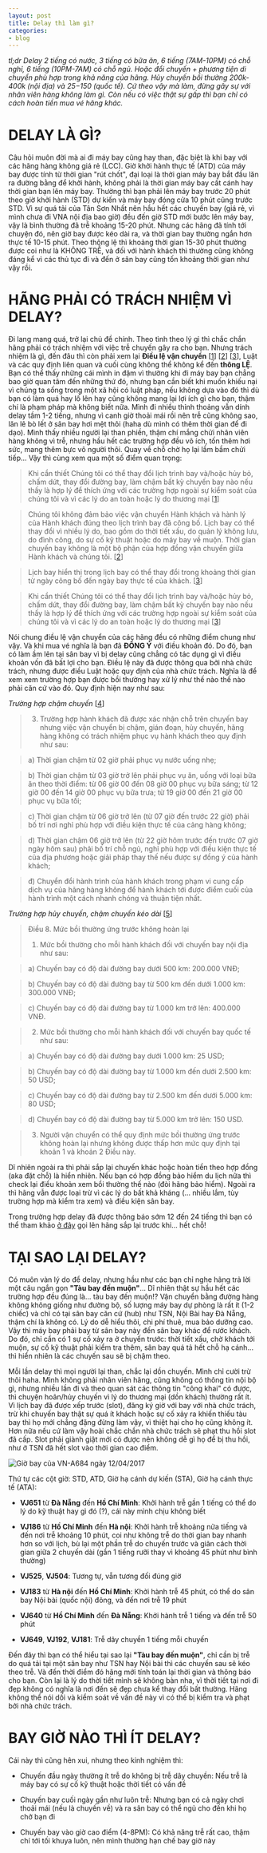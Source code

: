 ```yaml
---
layout: post
title: Delay thì làm gì?
categories:
- blog
---
```


_tl;dr Delay 2 tiếng có nước, 3 tiếng có bữa ăn, 6 tiếng (7AM-10PM) có chỗ nghỉ, 6 tiếng (10PM-7AM) có chỗ ngủ. Hoặc đổi chuyến + phương tiện di chuyển phù hợp trong khả năng của hãng. Hủy chuyến bồi thường 200k-400k (nội địa) và $25-$150 (quốc tế). Cứ theo vậy mà làm, đừng gây sự với nhân viên hàng không làm gì. Còn nếu có việc thật sự gấp thì bạn chỉ có cách hoàn tiền mua vé hãng khác._

DELAY LÀ GÌ?
============

Câu hỏi muôn đời mà ai đi máy bay cũng hay than, đặc biệt là khi bay với các hãng hàng không giá rẻ (LCC). Giờ khởi hành thực tế (ATD) của máy bay được tính từ thời gian "rút chốt", đại loại là thời gian máy bay bắt đầu lăn ra đường bằng để khởi hành, không phải là thời gian máy bay cất cánh hay thời gian bạn lên máy bay. Thường thì bạn phải lên máy bay trước 20 phút theo giờ khởi hành (STD) dự kiến và máy bay đóng cửa 10 phút cũng trước STD. Vì sự quá tải của Tân Sơn Nhất nên hầu hết các chuyến bay (giá rẻ, vì mình chưa đi VNA nội địa bao giờ) đều đến giờ STD mới bước lên máy bay, vậy là bình thường đã trễ khoảng 15-20 phút. Nhưng các hãng đã tính tới chuyện đó, nên giờ bay được kéo dài ra, và thời gian bay thường ngắn hơn thực tế 10-15 phút. Theo thông lệ thì khoảng thời gian 15-30 phút thường được coi như là KHÔNG TRỄ, và đối với hành khách thì thường cũng không đáng kể vì các thủ tục đi và đến ở sân bay cũng tốn khoảng thời gian như vậy rồi.

HÃNG PHẢI CÓ TRÁCH NHIỆM VÌ DELAY?
==================================

Đi lang mang quá, trở lại chủ đề chính. Theo tình theo lý gì thì chắc chắn hãng phải có trách nhiệm với việc trễ chuyến gây ra cho bạn. Nhưng trách nhiệm là gì, đến đâu thì còn phải xem lại **Điều lệ vận chuyển** [[1]] [[2]] [[3]], Luật và các quy định liên quan và cuối cùng không thể không kể đến **thông LỆ**. Bạn có thể thấy những cái mình in đậm vì thường khi đi máy bay bạn chẳng bao giờ quan tâm đến những thứ đó, nhưng bạn cần biết khi muốn khiếu nại vì chúng ta sống trong một xã hội có luật pháp, nếu không dựa vào đó thì dù bạn có làm quá hay lố lên hay cũng không mang lại lợi ích gì cho bạn, thậm chí là phạm pháp mà không biết nữa. Mình đi nhiều thỉnh thoảng vẫn dính delay tầm 1-2 tiếng, nhưng vì canh giờ thoải mái rồi nên trễ cũng không sao, lăn lê bò lết ở sân bay hơi mệt thôi (haha dù mình có thêm thời gian để đi dạo). Mình thấy nhiều người lại than phiền, thậm chí mắng chửi nhân viên hàng không vì trễ, nhưng hầu hết các trường hợp đều vô ích, tốn thêm hơi sức, mang thêm bực vô người thôi. Quay về chỗ chờ họ lại lầm bầm chửi tiếp... Vậy thì cùng xem qua một số điểm quan trọng:

> Khi cần thiết Chúng tôi có thể thay đổi lịch trình bay và/hoặc hủy bỏ, chấm dứt, thay đổi đường bay, làm chậm bất kỳ chuyến bay nào nếu thấy là hợp lý để thích ứng với các trường hợp ngoài sự kiểm soát của chúng tôi và vì các lý do an toàn hoặc lý do thương mại [[1]]

> Chúng tôi không đảm bảo việc vận chuyển Hành khách và hành lý của Hành khách đúng theo lịch trình bay đã công bố. Lịch bay có thể thay đổi vì nhiều lý do, bao gồm do thời tiết xấu, do quản lý không lưu, do đình công, do sự cố kỹ thuật hoặc do máy bay về muộn. Thời gian chuyến bay không là một bộ phận của hợp đồng vận chuyển giữa Hành khách và chúng tôi. [[2]]

> Lịch bay hiển thị trong lịch bay có thể thay đổi trong khoảng thời gian từ ngày công bố đến ngày bay thực tế của khách. [[3]]

> Khi cần thiết Chúng tôi có thể thay đổi lịch trình bay và/hoặc hủy bỏ, chấm dứt, thay đổi đường bay, làm chậm bất kỳ chuyến bay nào nếu thấy là hợp lý để thích ứng với các trường hợp ngoài sự kiểm soát của chúng tôi và vì các lý do an toàn hoặc lý do thương mại [[3]]

Nói chung điều lệ vận chuyển của các hãng đều có những điểm chung như vậy. Và khi mua vé nghĩa là bạn đã **ĐỒNG Ý** với điều khoản đó. Do đó, bạn có làm ầm lên tại sân bay vì bị delay cũng chẳng có tác dụng gì vì điều khoản vốn đã bất lợi cho bạn. Điều lệ này đã được thông qua bởi nhà chức trách, nhưng được điều Luật hoặc quy định của nhà chức trách. Nghĩa là để xem xem trường hợp bạn được bồi thường hay xử lý như thế nào thế nào phải căn cứ vào đó. Quy định hiện nay như sau:

_Trường hợp chậm chuyến_ [[4]]
> 3. Trường hợp hành khách đã được xác nhận chỗ trên chuyến bay nhưng việc vận chuyển bị chậm, gián đoạn, hủy chuyến, hãng hàng không có trách nhiệm phục vụ hành khách theo quy định như sau:

>  a) Thời gian chậm từ 02 giờ phải phục vụ nước uống nhẹ;

>  b) Thời gian chậm từ 03 giờ trở lên phải phục vụ ăn, uống với loại bữa ăn theo thời điểm: từ 06 giờ 00 đến 08 giờ 00 phục vụ bữa sáng; từ 12 giờ 00 đến 14 giờ 00 phục vụ bữa trưa; từ 19 giờ 00 đến 21 giờ 00 phục vụ bữa tối;

>  c) Thời gian chậm từ 06 giờ trở lên (từ 07 giờ đến trước 22 giờ) phải bố trí nơi nghỉ phù hợp với điều kiện thực tế của cảng hàng không;

>  d) Thời gian chậm 06 giờ trở lên (từ 22 giờ hôm trước đến trước 07 giờ ngày hôm sau) phải bố trí chỗ ngủ, nghỉ phù hợp với điều kiện thực tế của địa phương hoặc giải pháp thay thế nếu được sự đồng ý của hành khách;

>  đ) Chuyển đổi hành trình của hành khách trong phạm vi cung cấp dịch vụ của hãng hàng không để hành khách tới được điểm cuối của hành trình một cách nhanh chóng và thuận tiện nhất.

_Trường hợp hủy chuyến, chậm chuyến kéo dài_ [[5]]

> Điều 8. Mức bồi thường ứng trước không hoàn lại
> 1. Mức bồi thường cho mỗi hành khách đối với chuyến bay nội địa như sau:

>  a) Chuyến bay có độ dài đường bay dưới 500 km: 200.000 VNĐ;

>  b) Chuyến bay có độ dài đường bay từ 500 km đến dưới 1.000 km: 300.000 VNĐ;

>  c) Chuyến bay có độ dài đường bay từ 1.000 km trở lên: 400.000 VNĐ.

> 2. Mức bồi thường cho mỗi hành khách đối với chuyến bay quốc tế như sau:

>  a) Chuyến bay có độ dài đường bay dưới 1.000 km: 25 USD;

>  b) Chuyến bay có độ dài đường bay từ 1.000 km đến dưới 2.500 km: 50 USD;

>  c) Chuyến bay có độ dài đường bay từ 2.500 km đến dưới 5.000 km: 80 USD;

>  d) Chuyến bay có độ dài đường bay từ 5.000 km trở lên: 150 USD.

>  3. Người vận chuyển có thể quy định mức bồi thường ứng trước không hoàn lại nhưng không được thấp hơn mức quy định tại khoản 1 và khoản 2 Điều này.

Dĩ nhiên ngoài ra thì phải sắp lại chuyến khác hoặc hoàn tiền theo hợp đồng (aka đặt chỗ) là hiển nhiên. Nếu bạn có hợp đồng bảo hiểm du lịch nữa thì check lại điều khoản xem bồi thường thế nào (đòi hãng bảo hiểm). Ngoài ra thì hãng vẫn được loại trừ vì các lý do bất khả kháng (... nhiều lắm, tùy trường hợp mà kiểm tra xem) và điều kiện sân bay.

Trong trường hợp delay đã được thông báo sớm 12 đến 24 tiếng thì bạn có thể tham khảo [ở đây](/blog/2016/09/14/doi-lich-bay.html) gọi lên hãng sắp lại trước khi... hết chỗ!

TẠI SAO LẠI DELAY?
==================

Có muôn vàn lý do để delay, nhưng hầu như các bạn chỉ nghe hãng trả lời một câu ngắn gọn **"Tàu bay đến muộn"**... Dĩ nhiên thật sự hầu hết các trường hợp đều đúng là... tàu bay đến muộn!? Vận chuyển bằng đường hàng không không giống như đường bộ, số lượng máy bay dự phòng là rất ít (1-2 chiếc) và chỉ có tại sân bay căn cứ (hub) như TSN, Nội Bài hay Đà Nẵng, thậm chí là không có. Lý do dễ hiểu thôi, chi phí thuê, mua bảo dưỡng cao. Vậy thì máy bay phải bay từ sân bay này đến sân bay khác để rước khách. Do đó, chỉ cần có 1 sự cố xảy ra ở chuyến trước: thời tiết xấu, chờ khách tới muộn, sự cố kỹ thuật phải kiểm tra thêm, sân bay quá tả hết chỗ hạ cánh... thì hiển nhiên là các chuyến sau sẽ bị chậm theo.

Mỗi lần delay thì mọi người lại than, chắc lại dồn chuyến. Mình chỉ cười trừ thôi haha. Mình không phải nhân viên hãng, cũng không có thông tin nội bộ gì, nhưng nhiều lần đi và theo quan sát các thông tin "công khai" có được, thì chuyện hoãn/hủy chuyến vì lý do thương mại (dồn khách) thường rất ít. Vì lịch bay đã được xếp trước (slot), đăng ký giờ với bay với nhà chức trách, trừ khi chuyến bay thật sự quá ít khách hoặc sự cố xảy ra khiến thiếu tàu bay thì họ mới chẳng đặng đừng làm vậy, vì thiệt hại cho họ cũng không ít. Hơn nữa nếu cứ làm vậy hoài chắc chắn nhà chức trách sẽ phạt thu hồi slot đã cấp. Slot phải giành giật mới có được nên không dễ gì họ để bị thu hồi, như ở TSN đã hết slot vào thời gian cao điểm.

![Giờ bay của VN-A684 ngày 12/04/2017](/assets/img/delay-1.png)

Thứ tự các cột giờ: STD, ATD, Giờ hạ cánh dự kiến (STA), Giờ hạ cánh thực tế (ATA):

- **VJ651** từ **Đà Nẵng** đến **Hồ Chí Minh**: Khởi hành trễ gần 1 tiếng có thể do lý do kỹ thuật hay gì đó (?), cái này mình chịu không biết

- **VJ186** từ **Hồ Chí Minh** đến **Hà nội**: Khởi hành trễ khoảng nửa tiếng và đến nơi trễ khoảng 10 phút, coi như không trễ do thời gian bay nhanh hơn so với lịch, bù lại một phần trễ do chuyến trước và giãn cách thời gian giữa 2 chuyến dài (gần 1 tiếng rưỡi thay vì khoảng 45 phút như bình thường)

- **VJ525**, **VJ504**: Tương tự, vẫn tương đối đúng giờ

- **VJ183** từ **Hà nội** đến **Hồ Chí Minh**: Khởi hành trễ 45 phút, có thể do sân bay Nội bài (quốc nội) đông, và đến nơi trễ 19 phút

- **VJ640** từ **Hồ Chí Minh** đến **Đà Nẵng**: Khởi hành trễ 1 tiếng và đến trễ 50 phút

- **VJ649**, **VJ192**, **VJ181**: Trễ dây chuyền 1 tiếng mỗi chuyến

Đến đây thì bạn có thể hiểu tại sao lại **"Tàu bay đến muộn"**, chỉ cần bị trễ do quá tải tại một sân bay như TSN hay Nội bài thì các chuyến sau sẽ kéo theo trễ. Và đến thời điểm đó hãng mới tính toán lại thời gian và thông báo cho bạn. Còn lại là lý do thời tiết mình sẽ không bàn nha, vì thời tiết tại nơi đi đẹp không có nghĩa là nơi đến sẽ đẹp chưa kể thay đổi bất thường. Hãng không thể nói dối và kiểm soát về vấn đề này vì có thể bị kiểm tra và phạt bởi nhà chức trách.

BAY GIỜ NÀO THÌ ÍT DELAY?
=========================

Cái này thì cũng hên xui, nhưng theo kinh nghiệm thì:

- Chuyến đầu ngày thường ít trễ do không bị trễ dây chuyền: Nếu trễ là máy bay có sự cố kỹ thuật hoặc thời tiết có vấn đề

- Chuyến bay cuối ngày gần như luôn trễ: Nhưng bạn có cả ngày chơi thoải mái (nếu là chuyến về) và ra sân bay có thể ngủ cho đến khi họ chở bạn đi

- Chuyến bay vào giờ cao điểm (4-8PM): Có khả năng trễ rất cao, thậm chí tới tối khuya luôn, nên mình thường hạn chế bay giờ này


[1]: https://www.vietnamairlines.com/vn/vi/terms-and-conditions/conditions-of-carriage "Điều lệ vận chuyển của Vietnam Airlines"

[2]: http://www.jetstar.com/vn/vi/conditions-of-carriage-bl "Điều lệ vận chuyển của Jetstar Pacific"

[3]: http://www.vietjetair.com/Sites/Web/vi-VN/NewsDetail/dieu-le-van-chuyen/2668/dieu-le-van-chuyen--vietjet "Điều lệ vận chuyển của Vietjet"

[4]: http://www.chinhphu.vn/portal/page/portal/chinhphu/hethongvanban?class_id=1&_page=1&mode=detail&document_id=176110 "Thông tư số 36/2014/TT-BGTVT"

[5]: http://www.chinhphu.vn/portal/page/portal/chinhphu/hethongvanban?class_id=1&mode=detail&document_id=179966&category_id=0 "Thông tư số 14/2015/TT-BGTVT"

